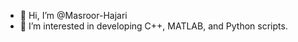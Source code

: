 - 👋 Hi, I’m @Masroor-Hajari
- 👀 I’m interested in developing C++, MATLAB, and Python scripts.
<!---
- 🌱 I’m currently learning ...
- 💞️ I’m looking to collaborate on ...
- 📫 How to reach me ...


Masroor-Hajari/Masroor-Hajari is a ✨ special ✨ repository because its `README.md` (this file) appears on your GitHub profile.
You can click the Preview link to take a look at your changes.
--->

